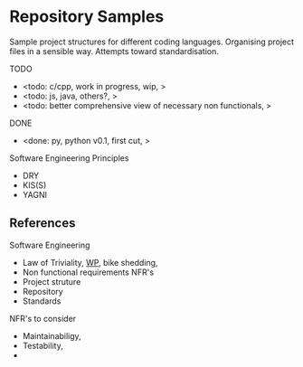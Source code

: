 # Repository Samples

Sample project structures for different coding languages. Organising project files in a sensible way. Attempts toward standardisation.

TODO
* <todo: c/cpp, work in progress, wip, >
* <todo: js, java, others?, >
* <todo: better comprehensive view of necessary non functionals, >

DONE
* <done: py, python v0.1, first cut, >

Software Engineering Principles 
* DRY
* KIS(S)
* YAGNI

## References

Software Engineering 
* Law of Triviality, [WP](https://en.wikipedia.org/wiki/Law_of_triviality), bike shedding, 
* Non functional requirements NFR's
* Project struture
* Repository
* Standards

NFR's to consider
* Maintainabiligy, 
* Testability, 
* 
